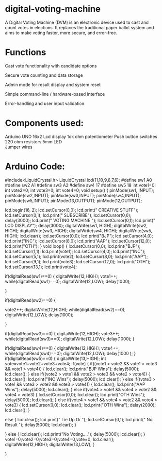 # digital-voting-machine
A Digital Voting Machine (DVM) is an electronic device used to cast and count votes in elections. It replaces the traditional paper ballot system and aims to make voting faster, more secure, and error-free.
# Functions
Cast vote functionality with candidate options

Secure vote counting and data storage

Admin mode for result display and system reset

Simple command-line / hardware-based interface

Error-handling and user input validation

# Components used:
 Arduino UNO 
 16x2 Lcd display 
 1ok ohm potentiometer 
 Push button switches 
 220 ohm resistors 
 5mm LED  
 Jumper wires

 # Arduino Code:
 #include<LiquidCrystal.h>
LiquidCrystal lcd(11,10,9,8,7,6);
#define sw1 A0
#define sw2 A1
#define sw3 A2
#define sw4 17
#define sw5 18
int vote1=0;
int vote2=0;
int vote3=0;
int vote4=0;
void setup()
{
pinMode(sw1, INPUT);
pinMode(sw2,INPUT);
pinMode(sw3,INPUT);
pinMode(sw4,INPUT);
pinMode(sw5,INPUT);
pinMode(13,OUTPUT);
pinMode(12,OUTPUT);

lcd.begin(16, 2);
lcd.setCursor(0,0);
lcd.print(" CREATIVE STUFF");
lcd.setCursor(0,1);
lcd.print("   SUBSCRIBE");
lcd.setCursor(0,0);
delay(3000);
lcd.print(" VOTING MACHINE ");
lcd.setCursor(0,1);
lcd.print("  LCD DISPLAY");
delay(3000);
digitalWrite(sw1, HIGH);
digitalWrite(sw2, HIGH);
digitalWrite(sw3, HIGH);
digitalWrite(sw4, HIGH);
digitalWrite(sw5, HIGH);
lcd.clear();
lcd.setCursor(0,0);
lcd.print("BJP");
lcd.setCursor(4,0);
lcd.print("INC");
lcd.setCursor(8,0);
lcd.print("AAP");
lcd.setCursor(12,0);
lcd.print("OTH");
}
void loop()
{
lcd.setCursor(0,0);
lcd.print("BJP");
lcd.setCursor(1,1);
lcd.print(vote1);
lcd.setCursor(4,0);
lcd.print("INC");
lcd.setCursor(5,1);
lcd.print(vote2);
lcd.setCursor(8,0);
lcd.print("AAP");
lcd.setCursor(9,1);
lcd.print(vote3);
lcd.setCursor(12,0);
lcd.print("OTH");
lcd.setCursor(13,1);
lcd.print(vote4);

if(digitalRead(sw1)==0)
{ digitalWrite(12,HIGH);
vote1++;
while(digitalRead(sw1)==0);
digitalWrite(12,LOW);
delay(1000);

}

if(digitalRead(sw2)==0)
{

vote2++;
digitalWrite(12,HIGH);
while(digitalRead(sw2)==0);
digitalWrite(12,LOW);
delay(1000);

}

if(digitalRead(sw3)==0)
{
digitalWrite(12,HIGH);
vote3++;
while(digitalRead(sw3)==0);
digitalWrite(12,LOW);
delay(1000);
}

if(digitalRead(sw4)==0)
{
digitalWrite(12,HIGH);
vote4++;
while(digitalRead(sw4)==0);
digitalWrite(12,LOW);
delay(1000 );
}
if(digitalRead(sw5)==0)
{
digitalWrite(13,HIGH);
int vote=vote1+vote2+vote3+vote4;
if(vote)
{
if((vote1 > vote2 && vote1 > vote3 && vote1 > vote4))
{
lcd.clear();
lcd.print("BJP Wins");
delay(5000);
lcd.clear();
}
else if((vote2 > vote1 && vote2 > vote3 && vote2 > vote4))
{
lcd.clear();
lcd.print("INC Wins");
delay(5000);
lcd.clear();
}
else if((vote3 > vote1 && vote3 > vote2 && vote3 > vote4))
{
lcd.clear();
lcd.print("AAP Wins");
delay(5000);
lcd.clear();
}
else if(vote4 > vote1 && vote4 > vote2 && vote4 > vote3)
{
lcd.setCursor(0,0);
lcd.clear();
lcd.print("OTH Wins");
delay(5000);
lcd.clear();
}
else if(vote4 > vote1 && vote4 > vote2 && vote4 > vote3)
{
lcd.setCursor(0,0);
lcd.clear();
lcd.print("OTH Wins");
delay(2000);
lcd.clear();
}

else
{
lcd.clear();
lcd.print(" Tie Up Or ");
lcd.setCursor(0,1);
lcd.print(" No Result ");
delay(5000);
lcd.clear();
}

}
else
{
lcd.clear();
lcd.print("No Voting….");
delay(5000);
lcd.clear();
}
vote1=0;vote2=0;vote3=0;vote4=0,vote=0;
lcd.clear();
digitalWrite(12,HIGH);
digitalWrite(13,LOW);
}

}
